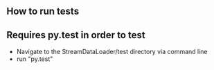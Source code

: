 ## How to run tests ##
## Requires py.test in order to test ##

 - Navigate to the StreamDataLoader/test directory via command line 
 - run "py.test"
